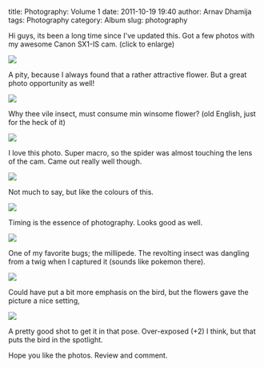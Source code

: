 title: Photography: Volume 1
date: 2011-10-19 19:40
author: Arnav Dhamija
tags: Photography
category: Album
slug: photography

Hi guys, its been a long time since I've updated this. Got a few photos with
my awesome Canon SX1-IS cam. (click to enlarge)  


![]({filename}/images/IMG_5067.JPG)



 A pity, because I always found that a rather attractive flower. But a great
photo opportunity as well!  


![]({filename}/images/IMG_5074.JPG)


 Why thee vile insect, must consume min winsome flower? (old English, just for
the heck of it)  


![]({filename}/images/IMG_5134.JPG)


 I love this photo. Super macro, so the spider was almost touching the lens of
the cam. Came out really well though.  


![]({filename}/images/IMG_5115.JPG)


 Not much to say, but like the colours of this.  


![]({filename}/images/IMG_5306.JPG)


 Timing is the essence of photography. Looks good as well.  


![]({filename}/images/IMG_5342.JPG)


 One of my favorite bugs; the millipede. The revolting insect was dangling
from a twig when I captured it (sounds like pokemon there).  


![]({filename}/images/IMG_5366.JPG)


 Could have put a bit more emphasis on the bird, but the flowers gave the
picture a nice setting,  


![]({filename}/images/IMG_5407.JPG)


 A pretty good shot to get it in that pose. Over-exposed (+2) I think, but
that puts the bird in the spotlight.  


Hope you like the photos. Review and comment.

